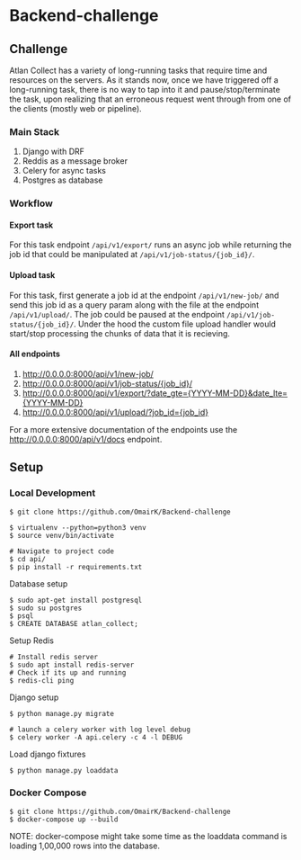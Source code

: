 # Backend-challenge

## Challenge 
Atlan Collect has a variety of long-running tasks that require time and resources on the servers. As it stands now, once we have triggered off a long-running task, there is no way to tap into it and pause/stop/terminate the task, upon realizing that an erroneous request went through from one of the clients (mostly web or pipeline).

### Main Stack
1) Django with DRF
2) Reddis as a message broker
3) Celery for async tasks
4) Postgres as database 

### Workflow

#### Export task
For this task endpoint `/api/v1/export/` runs an async job while returning the job id that could be manipulated at  `/api/v1/job-status/{job_id}/`.

#### Upload task
For this task, first generate a job id at the endpoint `/api/v1/new-job/` and send this job id as a query param along with the file at the endpoint `/api/v1/upload/`. The job could be paused at the endpoint `/api/v1/job-status/{job_id}/`. Under the hood the custom file upload handler would start/stop processing the chunks of data that it is recieving.

#### All endpoints 
1) http://0.0.0.0:8000/api/v1/new-job/
2) http://0.0.0.0:8000/api/v1/job-status/{job_id}/
3) http://0.0.0.0:8000/api/v1/export/?date_gte={YYYY-MM-DD}&date_lte={YYYY-MM-DD}
4) http://0.0.0.0:8000/api/v1/upload/?job_id={job_id}

For a more extensive documentation of the endpoints use the http://0.0.0.0:8000/api/v1/docs endpoint.

## Setup
### Local Development
``````
$ git clone https://github.com/OmairK/Backend-challenge

$ virtualenv --python=python3 venv 
$ source venv/bin/activate

# Navigate to project code
$ cd api/
$ pip install -r requirements.txt
``````

Database setup

``````
$ sudo apt-get install postgresql
$ sudo su postgres
$ psql
$ CREATE DATABASE atlan_collect;
``````

Setup Redis
```
# Install redis server
$ sudo apt install redis-server
# Check if its up and running 
$ redis-cli ping
```

Django setup
``````
$ python manage.py migrate

# launch a celery worker with log level debug
$ celery worker -A api.celery -c 4 -l DEBUG
``````

Load django fixtures
```
$ python manage.py loaddata 
```


### Docker Compose

```
$ git clone https://github.com/OmairK/Backend-challenge
$ docker-compose up --build
```
NOTE: docker-compose might take some time as the loaddata command is loading 1,00,000 rows into the database.
